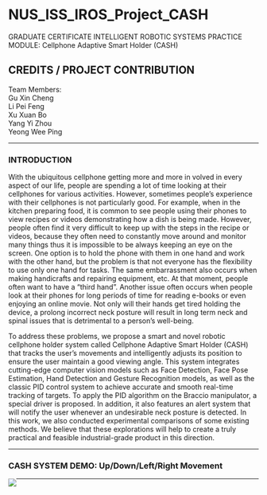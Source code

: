 # NUS_ISS_IROS_Project_CASH
GRADUATE CERTIFICATE INTELLIGENT ROBOTIC SYSTEMS PRACTICE MODULE: Cellphone Adaptive Smart Holder (CASH)


## CREDITS / PROJECT CONTRIBUTION

Team Members:<br>
Gu Xin Cheng<br>
Li Pei Feng<br>
Xu Xuan Bo<br>
Yang Yi Zhou<br>
Yeong Wee Ping

---

### INTRODUCTION

With the ubiquitous cellphone getting more and more in volved in every aspect of our life, people are spending a lot of time looking at their cellphones for various activities. However, sometimes people’s experience with their cellphones is not particularly good. For example, when in the kitchen preparing food, it is common to see people using their phones to view recipes or videos demonstrating how a dish is being made. However, people often find it very difficult to keep up with the steps in the recipe or videos, because they often need to constantly move around and monitor many things thus it is impossible to be always keeping an eye on the screen. One option is to hold the phone with them in one hand and work with the other hand, but the problem is that not everyone has the flexibility to use only one hand for tasks. The same embarrassment also occurs when making handicrafts and repairing equipment, etc. At that moment, people often want to have a “third hand”. Another issue often occurs when people look at their phones for long periods of time for reading e-books or even enjoying an online movie. Not only will their hands get tired holding the device, a prolong incorrect neck posture will result in long term neck and spinal issues that is detrimental to a person’s well-being.

To address these problems, we propose a smart and novel robotic cellphone holder system called Cellphone Adaptive Smart Holder (CASH) that tracks the user’s movements and intelligently adjusts its position to ensure the user maintain a good viewing angle. This system integrates cutting-edge computer vision models such as Face Detection, Face Pose Estimation, Hand Detection and Gesture Recognition models, as well as the classic PID control system to achieve accurate and smooth real-time tracking of targets. To apply the PID algorithm on the Braccio manipulator, a special driver is proposed. In addition, it also features an alert system that will notify the user whenever an undesirable neck posture is detected. In this work, we also conducted experimental comparisons of some existing methods. We believe that these explorations will help to create a truly practical and feasible industrial-grade product in this direction.

---

### CASH SYSTEM DEMO: Up/Down/Left/Right Movement
<a href="https://youtu.be/DVr2x93KlOQ">
<img src="Miscellaneous/Tetris_logo.jpg"
   style="float: left; margin-right: 0px;" />
</a>

---

